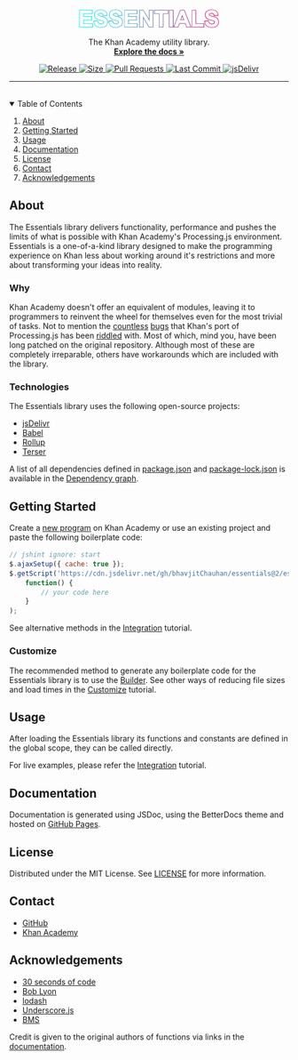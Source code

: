 <br>
<p align="center">
    <a href="https://github.com/bhavjitChauhan/Essentials">
        <img src="https://github.com/bhavjitChauhan/Essentials/blob/master/logo.png?raw=true"
        alt="Logo"
        width="50%">
    </a>
</p>
<p align="center">
    The Khan Academy utility library.
    <br>
    <a href="https://bhavjitchauhan.github.io/Essentials/"><strong>Explore the docs »</strong></a>
</p>
<p align="center">
    <a href="https://github.com/bhavjitChauhan/Essentials/releases">
        <img src="https://img.shields.io/github/v/release/bhavjitChauhan/Essentials?style=flat-square" alt="Release">
    </a>
    <a href="https://cdn.jsdelivr.net/gh/bhavjitChauhan/Essentials@2/essentials.min.js">
        <img src="https://img.shields.io/badge/minified%20size-26.91%20kB-blue?style=flat-square" alt="Size">
    </a>
    <a href="https://github.com/bhavjitChauhan/Essentials/pulls">
        <img src="https://img.shields.io/github/issues-pr/bhavjitChauhan/Essentials?style=flat-square" alt="Pull Requests">
    </a>
    <a href="https://github.com/bhavjitChauhan/Essentials/commits">
        <img src="https://img.shields.io/github/last-commit/bhavjitChauhan/Essentials?style=flat-square" alt="Last Commit">
    </a>
    <a href="https://www.jsdelivr.com/package/gh/bhavjitChauhan/Essentials?path=build">
        <img src="https://data.jsdelivr.com/v1/package/gh/bhavjitChauhan/Essentials/badge" alt="jsDelivr">
    </a>
</p>
<hr>
<br>
<details open="open">
    <summary>Table of Contents</summary>
    <ol>
        <li>
            <a href="#about">About</a>
        </li>
        <li>
            <a href="#getting-started">Getting Started</a>
        </li>
        <li><a href="#usage">Usage</a></li>
        <li><a href="#documentation">Documentation</a></li>
        <li><a href="#license">License</a></li>
        <li><a href="#contact">Contact</a></li>
        <li><a href="#acknowledgements">Acknowledgements</a></li>
    </ol>
</details>

## About
The Essentials library delivers functionality, performance and pushes the limits of what is possible with Khan Academy's Processing.js environment. Essentials is a one-of-a-kind library designed to make the programming experience on Khan less about working around it's restrictions and more about transforming your ideas into reality.

### Why
Khan Academy doesn't offer an equivalent of modules, leaving it to programmers to reinvent the wheel for themselves even for the most trivial of tasks. Not to mention the [countless](https://khanacademy.org/cs/-/5836386270134272) [bugs](https://ka-hearth.learnerpages.com/posts/new-memory-leak) that Khan's port of Processing.js has been [riddled](https://github.com/Khan/live-editor/issues) with. Most of which, mind you, have been long patched on the original repository. Although most of these are completely irreparable, others have workarounds which are included with the library.

### Technologies
The Essentials library uses the following open-source projects:
 - [jsDelivr](https://www.jsdelivr.com/)
 - [Babel](https://babeljs.io/)
 - [Rollup](https://rollupjs.org/)
 - [Terser](https://terser.org/)

A list of all dependencies defined in [package.json](https://github.com/bhavjitChauhan/Essentials/blob/master/package.json) and [package-lock.json](https://github.com/bhavjitChauhan/Essentials/blob/master/package-lock.json) is available in the [Dependency graph](https://github.com/bhavjitChauhan/Essentials/network/dependencies).

## Getting Started
Create a [new program](https://www.khanacademy.org/cs/new/) on Khan Academy or use an existing project and paste the following boilerplate code:

```js
// jshint ignore: start
$.ajaxSetup({ cache: true });
$.getScript('https://cdn.jsdelivr.net/gh/bhavjitChauhan/essentials@2/essentials.min.js',
    function() {
        // your code here
    }
);
```

See alternative methods in the [Integration](https://bhavjitchauhan.github.io/Essentials/tutorial-Integration) tutorial.

### Customize
The recommended method to generate any boilerplate code for the Essentials library is to use the [Builder](https://bhavjitchauhan.github.io/Essentials/builder). See other ways of reducing file sizes and load times in the [Customize](https://bhavjitchauhan.github.io/Essentials/tutorial-Customize) tutorial.

## Usage
After loading the Essentials library its functions and constants are defined in the global scope, they can be called directly.

For live examples, please refer the [Integration](https://bhavjitchauhan.github.io/Essentials/tutorial-Integration) tutorial.

## Documentation
Documentation is generated using JSDoc, using the BetterDocs theme and hosted on [GitHub Pages](https://bhavjitchauhan.github.io/Essentials).

## License
Distributed under the MIT License. See [LICENSE](https://github.com/bhavjitChauhan/Essentials/blob/master/LICENSE) for more information.

## Contact
 - [GitHub](https://github.com/bhavjitChauhan)
 - [Khan Academy](https://www.khanacademy.org/profile/bhavjitChauhan/projects)

## Acknowledgements
 - [30 seconds of code](https://www.30secondsofcode.org/js)
 - [Bob Lyon](https://www.khanacademy.org/profile/BobLyon/)
 - [lodash](https://github.com/lodash/lodash)
 - [Underscore.js](https://underscorejs.org/)
 - [BMS](https://www.khanacademy.org/cs/-/6070976254115840)

Credit is given to the original authors of functions via links in the [documentation](https://bhavjitchauhan.github.io/Essentials).
